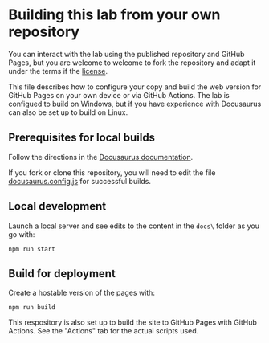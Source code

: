 # Building this lab from your own repository

You can interact with the lab using the published repository and GitHub Pages, but you are welcome to welcome to fork the repository and adapt it under the terms if the [license](LICENSE).

This file describes how to configure your copy and build the web version for GitHub Pages on your own device or via GitHub Actions. The lab is configued to build on Windows, but if you have experience with Docusaurus can also be set up to build on Linux.

## Prerequisites for local builds

Follow the directions in the [Docusaurus documentation](https://docusaurus.io/docs/installation). 

If you fork or clone this repository, you will need to edit the file [docusaurus.config.js](docusaurus.config.js) for successful builds.

## Local development

Launch a local server and see edits to the content in the `docs\` folder as you go with:

```
npm run start
```
 
## Build for deployment

Create a hostable version of the pages with:

```
npm run build
```

This respository is also set up to build the site to GitHub Pages with GitHub Actions. See the "Actions" tab for the actual scripts used. 